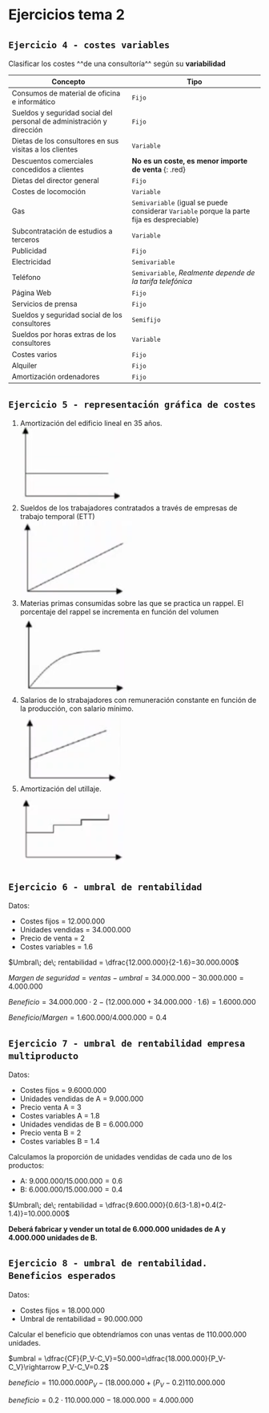 # Ejercicios tema 2

## `Ejercicio 4 - costes variables`

Clasificar los costes ^^de una consultoría^^ según su **variabilidad**

|Concepto|Tipo|
|--|--|
|Consumos de material de oficina e informático|`Fijo`|
|Sueldos y seguridad social del personal de administración y dirección|`Fijo`|
|Dietas de los consultores en sus visitas a los clientes|`Variable`|
|Descuentos comerciales concedidos a clientes|**No es un coste, es menor importe de venta** {: .red}|
|Dietas del director general|`Fijo`|
|Costes de locomoción|`Variable`|
|Gas|`Semivariable` (igual se puede considerar `Variable` porque la parte fija es despreciable)|
|Subcontratación de estudios a terceros|`Variable`|
|Publicidad|`Fijo`|
|Electricidad|`Semivariable`|
|Teléfono|`Semivariable`, *Realmente depende de la tarifa telefónica*|
|Página Web|`Fijo`|
|Servicios de prensa|`Fijo`|
|Sueldos y seguridad social de los consultores|`Semifijo`|
|Sueldos por horas extras de los consultores|`Variable`|
|Costes varios|`Fijo`|
|Alquiler|`Fijo`|
|Amortización ordenadores|`Fijo`|

## `Ejercicio 5 - representación gráfica de costes`

1. Amortización del edificio lineal en 35 años. <br>![img](../images/tema-2/ej5/grafico-1.png)
2. Sueldos de los trabajadores contratados a través de empresas de trabajo temporal (ETT) <br>![img](../images/tema-2/ej5/grafico-2.png)
3. Materias primas consumidas sobre las que se practica un rappel. El porcentaje del rappel se incrementa en función del volumen<br> ![img](../images/tema-2/ej5/grafico-3.png)
4. Salarios de lo strabajadores con remuneración constante en función de la producción, con salario mínimo. <br>![img](../images/tema-2/ej5/grafico-4.png)
5. Amortización del utillaje. <br>![img](../images/tema-2/ej5/grafico-5.png)

## `Ejercicio 6 - umbral de rentabilidad`

Datos:

- Costes fijos = 12.000.000
- Unidades vendidas = 34.000.000
- Precio de venta = 2
- Costes variables = 1.6

$Umbral\; de\; rentabilidad = \dfrac{12.000.000}{2-1.6}=30.000.000$

$Margen\; de\; seguridad = ventas - umbral = 34.000.000 - 30.000.000 = 4.000.000$

$Beneficio = 34.000.000 \cdot 2 - (12.000.000 + 34.000.000 \cdot 1.6) = 1.6000.000$

$Beneficio / Margen = 1.600.000 / 4.000.000 = 0.4$

## `Ejercicio 7 - umbral de rentabilidad empresa multiproducto`

Datos:

- Costes fijos = 9.6000.000
- Unidades vendidas de A = 9.000.000
- Precio venta A = 3
- Costes variables A = 1.8
- Unidades vendidas de B = 6.000.000
- Precio venta B = 2
- Costes variables B = 1.4

Calculamos la proporción de unidades vendidas de cada uno de los productos:

- A: $9.000.000/15.000.000=0.6$
- B: $6.000.000/15.000.000=0.4$

$Umbral\; de\; rentabilidad = \dfrac{9.600.000}{0.6(3-1.8)+0.4(2-1.4)}=10.000.000$

**Deberá fabricar y vender un total de 6.000.000 unidades de A y 4.000.000 unidades de B.**

## `Ejercicio 8 - umbral de rentabilidad. Beneficios esperados`

Datos:

- Costes fijos = 18.000.000
- Umbral de rentabilidad = 90.000.000

Calcular el beneficio que obtendríamos con unas ventas de 110.000.000 unidades.

$umbral = \dfrac{CF}{P_V-C_V}=50.000=\dfrac{18.000.000}{P_V-C_V}\rightarrow P_V-C_V=0.2$

$beneficio = 110.000.000 P_V - (18.000.000 + (P_V-0.2)110.000.000$

$beneficio = 0.2\cdot 110.000.000 - 18.000.000 = 4.000.000$
